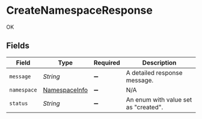 # CreateNamespaceResponse

OK


## Fields

| Field                                                 | Type                                                  | Required                                              | Description                                           |
| ----------------------------------------------------- | ----------------------------------------------------- | ----------------------------------------------------- | ----------------------------------------------------- |
| `message`                                             | *String*                                              | :heavy_minus_sign:                                    | A detailed response message.                          |
| `namespace`                                           | [NamespaceInfo](../../models/shared/NamespaceInfo.md) | :heavy_minus_sign:                                    | N/A                                                   |
| `status`                                              | *String*                                              | :heavy_minus_sign:                                    | An enum with value set as "created".                  |